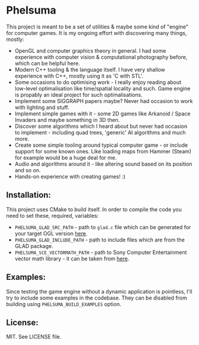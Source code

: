 # Phelsuma

This project is meant to be a set of utilities & maybe some kind of "engine" for computer games. It is my ongoing effort with discovering many things, mostly:

* OpenGL and computer graphics theory in general. I had some experience with computer vision & computational photography before, which can be helpful here.
* Modern C++ tooling & the language itself. I have very shallow experience with C++, mostly using it as 'C with STL'.
* Some occasions to do optimising work - I really enjoy reading about low-level optimalisation like time/spatial locality and such. Game engine is propably an ideal project for such optimalisations.
* Implement some SIGGRAPH papers maybe? Never had occasion to work with lighting and stuff.
* Implement simple games with it - some 2D games like Arkanoid / Space Invaders and maybe something in 3D then.
* Discover some algorithms which I heard about but never had occasion to implement - including quad trees, 'generic' AI algorithms and much more.
* Create some simple tooling around typical computer game - or include support for some known ones. Like loading maps from Hammer (Steam) for example would be a huge deal for me.
* Audio and algorithms around it - like altering sound based on its position and so on.
* Hands-on experience with creating games! :)

## Installation:

This project uses CMake to build itself. In order to compile the code you need to set these, required, variables:

* `PHELSUMA_GLAD_SRC_PATH` - path to `glad.c` file which can be generated for your target OGL version [here](http://glad.dav1d.de/).
* `PHELSUMA_GLAD_INCLUDE_PATH` - path to include files which are from the GLAD package.
* `PHELSUMA_SCE_VECTORMATH_PATH` - path to Sony Computer Entertainment vector math library - it can be taken from [here](https://github.com/erwincoumans/sce_vectormath).

## Examples:

Since testing the game engine without a dynamic application is pointless, I'll try to include some examples in the codebase. They can be disabled from building using `PHELSUMA_BUILD_EXAMPLES` option.

## License:

MIT. See LICENSE file.